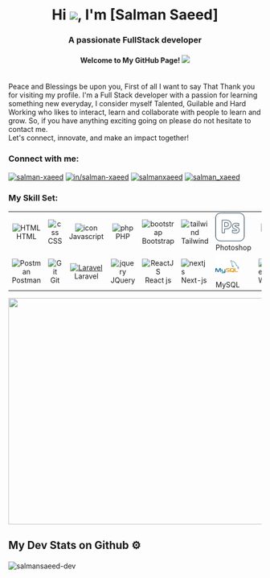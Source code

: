 <h1 align="center">Hi <img src="https://media.giphy.com/media/hvRJCLFzcasrR4ia7z/giphy.gif" width="22px">, I'm [Salman Saeed]</h1>
<h3 align="center">A passionate FullStack developer</h3>

<h4 align="center">Welcome to My GitHub Page! <img src="https://media1.giphy.com/media/v1.Y2lkPTc5MGI3NjExb3NrdDZiZG96c3h1ZXl4cmVyaGwwMWl5bzRpcmtmMzFycDk5YTI3ciZlcD12MV9pbnRlcm5hbF9naWZfYnlfaWQmY3Q9cw/3og0IDWkA6A7Ng9Hck/giphy.gif" width="22px"> </h4>  <br />
Peace and Blessings be upon you, First of all I want to say That Thank you for visiting my profile. I'm a Full Stack developer with a passion for learning something new everyday, I consider myself Talented, Guilable and Hard Working who likes to interact, learn and collaborate with people to learn and grow. So, if you have anything exciting going on please do not hesitate to contact me. <br />
Let's connect, innovate, and make an impact together! <br />

<h3 align="left">Connect with me:</h3>
<p align="left">
<a href="mailto:salmanxaeed@gmail.com" target="blank"><img align="center" src="https://static.vecteezy.com/system/resources/previews/012/871/452/large_2x/gmail-icon-google-product-illustration-free-png.png" alt="salman-xaeed" height="30" width="40" /></a>
<a href="https://linkedin.com/in/in/salman-xaeed" target="blank"><img align="center" src="https://raw.githubusercontent.com/rahuldkjain/github-profile-readme-generator/master/src/images/icons/Social/linked-in-alt.svg" alt="in/salman-xaeed" height="30" width="40" /></a>
<a href="https://fb.com/salmanxaeed" target="blank"><img align="center" src="https://raw.githubusercontent.com/rahuldkjain/github-profile-readme-generator/master/src/images/icons/Social/facebook.svg" alt="salmanxaeed" height="30" width="40" /></a>
<a href="https://instagram.com/salman_xaeed" target="blank"><img align="center" src="https://raw.githubusercontent.com/rahuldkjain/github-profile-readme-generator/master/src/images/icons/Social/instagram.svg" alt="salman_xaeed" height="30" width="40" /></a>
</p>

<h3 align="left">My Skill Set:</h3>
<table>
  <tr>
    <td align="center" width="96">
      <img
        src="https://skillicons.dev/icons?i=html"
        width="48"
        height="48"
        alt="HTML"
      />
      <br />HTML
    </td>
    <td align="center" width="96">
      <img
        src="https://skillicons.dev/icons?i=css"
        width="48"
        height="48"
        alt="css"
      />
      <br />CSS
    </td>
    <td align="center" width="96">
      <img
        src="https://techstack-generator.vercel.app/js-icon.svg"
        alt="icon"
        width="65"
        height="65"
      />
      <br />Javascript
    </td>
    <td align="center" width="96">
      <img
        src="https://skillicons.dev/icons?i=php"
        width="48"
        height="48"
        alt="php"
      />
      <br />PHP
    </td>
    <td align="center" width="96">
      <img
        src="https://skillicons.dev/icons?i=bootstrap"
        width="48"
        height="48"
        alt="bootstrap"
      />
      <br />Bootstrap
    </td>
    <td align="center" width="96">
      <img
        src="https://skillicons.dev/icons?i=tailwind"
        width="48"
        height="48"
        alt="tailwind"
      />
      <br />Tailwind
    </td>
    <td>
      <img
        src="https://raw.githubusercontent.com/devicons/devicon/master/icons/photoshop/photoshop-line.svg"
        width="58"
        height="58"
        alt="Photoshop"
      />
      <br />Photoshop
    </td>
    <td align="center" width="96">
      <img
        src="https://techstack-generator.vercel.app/github-icon.svg"
        width="65"
        height="65"
        alt="GitHub"
      />
      <br />Github
    </td>
  </tr>
  <tr>
    <td align="center" width="96">
      <img
        src="https://skillicons.dev/icons?i=postman"
        width="48"
        height="48"
        alt="Postman"
      />
      <br />Postman
    </td>
    <td align="center" width="96">
      <img
        src="https://upload.wikimedia.org/wikipedia/commons/e/e0/Git-logo.svg"
        width="48"
        height="48"
        alt="Git"
      />
      <br />Git
    </td>
    <td align="center" width="96">
      <a href="#">
        <img
          src="https://laravel.com/img/logomark.min.svg"
          width="48"
          height="48"
          alt="Laravel"
        />
      </a>
      <br />Laravel
    </td>
    <td align="center" width="96">
      <img
        src="https://skillicons.dev/icons?i=jquery"
        width="48"
        height="48"
        alt="jquery"
      />
      <br />JQuery
    </td>
    <td align="center" width="96">
      <img
        src="https://www.vectorlogo.zone/logos/reactjs/reactjs-icon.svg"
        width="48"
        height="48"
        alt="ReactJS"
      />
      <br />React js
    </td>
    <td>
      <img
        src="https://upload.wikimedia.org/wikipedia/commons/8/8e/Nextjs-logo.svg"
        width="58"
        height="58"
        alt="nextjs"
      />
      <br />Next-js
    </td>
    <td>
      <img
        src="https://raw.githubusercontent.com/devicons/devicon/master/icons/mysql/mysql-original-wordmark.svg"
        width="48"
        height="48"
        alt="MySQL"
      />
      <br />MySQL
    </td>
    <td>
      <img
        src="https://upload.wikimedia.org/wikipedia/commons/9/98/WordPress_blue_logo.svg"
        width="48"
        height="48"
        alt="WordPress"
      />
      <br />WordPress
    </td>
  </tr>
</table>

<img align="center" src="https://github.com/user-attachments/assets/f48384d4-fa71-4e9c-a8f6-f466b0695f56" width="600px" height="450px"> <br />

## My Dev Stats on Github ⚙️

<p><img align="center" src="https://github-readme-stats.vercel.app/api/top-langs?username=salmansaeed-dev&show_icons=true&locale=en&layout=compact" alt="salmansaeed-dev" /></p>

